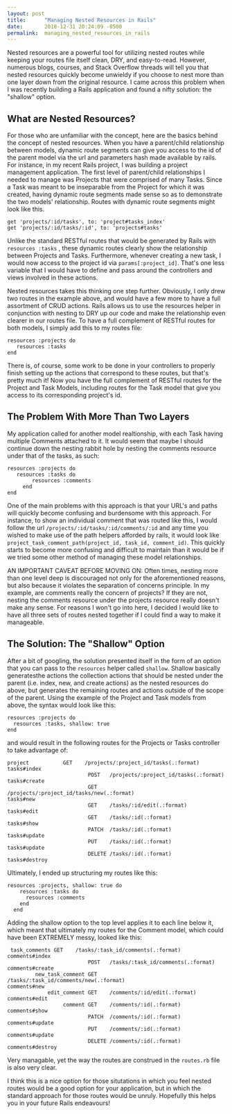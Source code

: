 ```yaml
---
layout: post
title:      "Managing Nested Resources in Rails"
date:       2018-12-31 20:24:09 -0500
permalink:  managing_nested_resources_in_rails
---
```



Nested resources are a powerful tool for utilizing nested routes while keeping your routes file itself clean, DRY, and easy-to-read. However, numerous blogs, courses, and Stack Overflow threads will tell you that nested resources quickly become unwieldy if you choose to nest more than one layer down from the original resource. I came across this problem when I was recently building a Rails application and found a nifty solution: the "shallow" option.

## What are Nested Resources?
For those who are unfamiliar with the concept, here are the basics behind the concept of nested resources. When you have a parent/child relationship between models, dynamic route segments can give you access to the id of the parent model via the url and parameters hash made available by rails. For instance, in my recent Rails project, I was building a project management application. The first level of parent/child relationships I needed to manage was Projects that were comprised of many Tasks. Since a Task was meant to be inseparable from the Project for which it was created, having dynamic route segments made sense so as to demonstrate the two models' relationship. Routes with dynamic route segments might look like this.
```
get 'projects/:id/tasks', to: 'project#tasks_index'
get 'projects/:id/tasks/:id', to: 'projects#tasks'

```

Unlike the standard RESTful routes that would be generated by Rails with `resources :tasks` , these dynamic routes clearly show the relationship between Projects and Tasks. Furthermore, whenever creating a new task, I would now access to the project id via `params[:project_id]`. That's one less variable that I would have to define and pass around the controllers and views involved in these actions.

Nested resources takes this thinking one step further. Obviously, I only drew two routes in the example above, and would have a few more to have a full assortment of CRUD actions. Rails allows us to use the resources helper in conjunction with nesting to DRY up our code and make the relationship even clearer in our routes file. To have a full complement of RESTful routes for both models, I simply add this to my routes file:
```
resources :projects do
   resources :tasks
end
```

There is, of course, some work to be done in your controllers to properly finish setting up the actions that correspond to these routes, but that's pretty much it! Now you have the full complement of RESTful routes for the Project and Task Models, including routes for the Task model that give you access to its corresponding project's id.


## The Problem With More Than Two Layers

My application called for another model realtionship, with each Task having multiple Comments attached to it. It would seem that maybe I should continue down the nesting rabbit hole by nesting the comments resource under that of the tasks, as such:
```
resources :projects do
   resources :tasks do
	    resources :comments
	 end
end

```

One of the main problems with this approach is that your URL's and paths will quickly become confusing and burdensome with this approach. For instance, to show an individual comment that was routed like this, I would follow the url `/projects/:id/tasks/:id/comments/:id` and any time you wished to make use of the path helpers afforded by rails, it would look like  `project_task_comment_path(project_id, task_id, comment_id)`. This quickly starts to become more confusing and difficult to maintain than it would be if we tried some other method of managing these model relationships.

AN IMPORTANT CAVEAT BEFORE MOVING ON: Often times, nesting more than one level deep is discouraged not only for the aforementioned reasons, but also because it violates the separation of concerns principle. In my example, are comments really the concern of projects? If they are not, nesting the comments resource under the projects resource really doesn't make any sense. For reasons I won't go into here, I decided I would like to have all three sets of routes nested together if I could find a way to make it manageable. 

## The Solution: The "Shallow" Option

After a bit of googling, the solution presented itself in the form of an option that you can pass to the `resources` helper called `shallow`. Shallow basically generatesthe actions the collection actions that should be nested under the parent (i.e. index, new, and create actions) as the nested resources do above, but generates the remaining routes and actions outside of the scope of the parent. Using the example of the Project and Task models from above, the syntax would look like this:
```
resources :projects do
  resources :tasks, shallow: true
end
```
and would result in the following routes for the Projects or Tasks controller to take advantage of:
```
project           GET    /projects/:project_id/tasks(.:format)                                    tasks#index
                          POST   /projects/:project_id/tasks(.:format)                                  tasks#create
                          GET    /projects/:project_id/tasks/new(.:format)                           tasks#new
                          GET    /tasks/:id/edit(.:format)                                                               tasks#edit
                          GET    /tasks/:id(.:format)                                                                        tasks#show
                          PATCH  /tasks/:id(.:format)                                                                     tasks#update
                          PUT    /tasks/:id(.:format)                                                                        tasks#update
                          DELETE /tasks/:id(.:format)                                                                    tasks#destroy
```

Ultimately, I ended up structuring my routes like this:
```
resources :projects, shallow: true do
    resources :tasks do
      resources :comments
    end
  end
```

Adding the shallow option to the top level applies it to each line below it, which meant that ultimately my routes for the Comment model, which could have been EXTREMELY messy, looked like this:
```
 task_comments GET    /tasks/:task_id/comments(.:format)                                                       comments#index
                          POST   /tasks/:task_id/comments(.:format)                                                       comments#create
         new_task_comment GET    /tasks/:task_id/comments/new(.:format)                                                   comments#new
             edit_comment GET    /comments/:id/edit(.:format)                                                             comments#edit
                  comment GET    /comments/:id(.:format)                                                                  comments#show
                          PATCH  /comments/:id(.:format)                                                                  comments#update
                          PUT    /comments/:id(.:format)                                                                  comments#update
                          DELETE /comments/:id(.:format)                                                                  comments#destroy
```

Very managable, yet the way the routes are construed in the `routes.rb` file is also very clear. 

I think this is a nice option for those situtations in which you feel nested routes would be a good option for your application, but in which the standard approach for those routes would be unruly. Hopefully this helps you in your future Rails endeavours!
